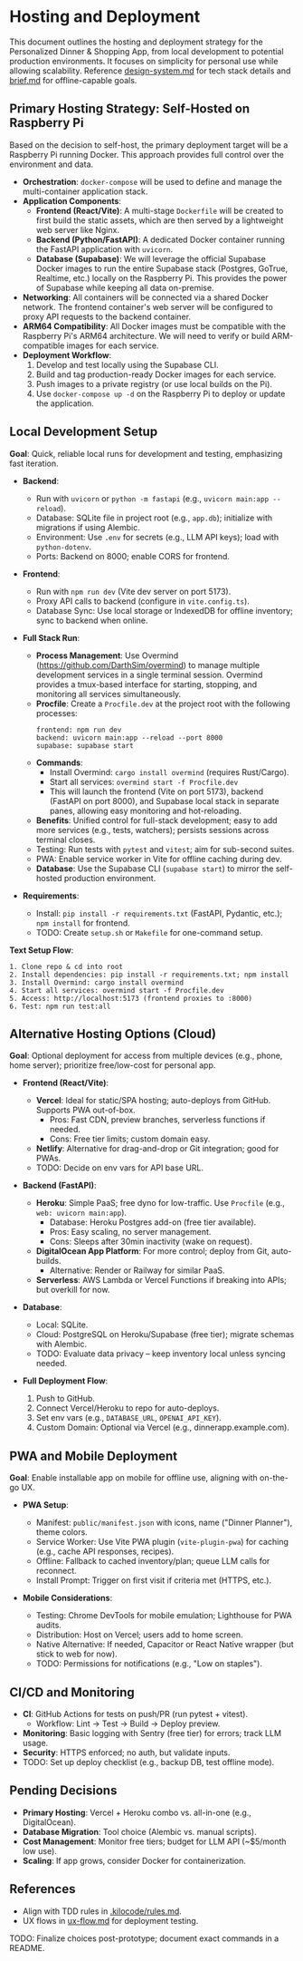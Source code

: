 # Hosting and Deployment

This document outlines the hosting and deployment strategy for the Personalized Dinner & Shopping App, from local development to potential production environments. It focuses on simplicity for personal use while allowing scalability. Reference [design-system.md](design-system.md) for tech stack details and [brief.md](brief.md) for offline-capable goals.

## Primary Hosting Strategy: Self-Hosted on Raspberry Pi

Based on the decision to self-host, the primary deployment target will be a Raspberry Pi running Docker. This approach provides full control over the environment and data.

- **Orchestration**: `docker-compose` will be used to define and manage the multi-container application stack.
- **Application Components**:
    - **Frontend (React/Vite)**: A multi-stage `Dockerfile` will be created to first build the static assets, which are then served by a lightweight web server like Nginx.
    - **Backend (Python/FastAPI)**: A dedicated Docker container running the FastAPI application with `uvicorn`.
    - **Database (Supabase)**: We will leverage the official Supabase Docker images to run the entire Supabase stack (Postgres, GoTrue, Realtime, etc.) locally on the Raspberry Pi. This provides the power of Supabase while keeping all data on-premise.
- **Networking**: All containers will be connected via a shared Docker network. The frontend container's web server will be configured to proxy API requests to the backend container.
- **ARM64 Compatibility**: All Docker images must be compatible with the Raspberry Pi's ARM64 architecture. We will need to verify or build ARM-compatible images for each service.
- **Deployment Workflow**:
  1. Develop and test locally using the Supabase CLI.
  2. Build and tag production-ready Docker images for each service.
  3. Push images to a private registry (or use local builds on the Pi).
  4. Use `docker-compose up -d` on the Raspberry Pi to deploy or update the application.

## Local Development Setup
**Goal**: Quick, reliable local runs for development and testing, emphasizing fast iteration.

- **Backend**:
  - Run with `uvicorn` or `python -m fastapi` (e.g., `uvicorn main:app --reload`).
  - Database: SQLite file in project root (e.g., `app.db`); initialize with migrations if using Alembic.
  - Environment: Use `.env` for secrets (e.g., LLM API keys); load with `python-dotenv`.
  - Ports: Backend on 8000; enable CORS for frontend.

- **Frontend**:
  - Run with `npm run dev` (Vite dev server on port 5173).
  - Proxy API calls to backend (configure in `vite.config.ts`).
  - Database Sync: Use local storage or IndexedDB for offline inventory; sync to backend when online.

- **Full Stack Run**:
  - **Process Management**: Use Overmind (https://github.com/DarthSim/overmind) to manage multiple development services in a single terminal session. Overmind provides a tmux-based interface for starting, stopping, and monitoring all services simultaneously.
  - **Procfile**: Create a `Procfile.dev` at the project root with the following processes:
    ```
    frontend: npm run dev
    backend: uvicorn main:app --reload --port 8000
    supabase: supabase start
    ```
  - **Commands**:
    - Install Overmind: `cargo install overmind` (requires Rust/Cargo).
    - Start all services: `overmind start -f Procfile.dev`
    - This will launch the frontend (Vite on port 5173), backend (FastAPI on port 8000), and Supabase local stack in separate panes, allowing easy monitoring and hot-reloading.
  - **Benefits**: Unified control for full-stack development; easy to add more services (e.g., tests, watchers); persists sessions across terminal closes.
  - Testing: Run tests with `pytest` and `vitest`; aim for sub-second suites.
  - PWA: Enable service worker in Vite for offline caching during dev.
  - **Database**: Use the Supabase CLI (`supabase start`) to mirror the self-hosted production environment.

- **Requirements**:
  - Install: `pip install -r requirements.txt` (FastAPI, Pydantic, etc.); `npm install` for frontend.
  - TODO: Create `setup.sh` or `Makefile` for one-command setup.

**Text Setup Flow**:
```
1. Clone repo & cd into root
2. Install dependencies: pip install -r requirements.txt; npm install
3. Install Overmind: cargo install overmind
4. Start all services: overmind start -f Procfile.dev
5. Access: http://localhost:5173 (frontend proxies to :8000)
6. Test: npm run test:all
```

## Alternative Hosting Options (Cloud)
**Goal**: Optional deployment for access from multiple devices (e.g., phone, home server); prioritize free/low-cost for personal app.

- **Frontend (React/Vite)**:
  - **Vercel**: Ideal for static/SPA hosting; auto-deploys from GitHub. Supports PWA out-of-box.
    - Pros: Fast CDN, preview branches, serverless functions if needed.
    - Cons: Free tier limits; custom domain easy.
  - **Netlify**: Alternative for drag-and-drop or Git integration; good for PWAs.
  - TODO: Decide on env vars for API base URL.

- **Backend (FastAPI)**:
  - **Heroku**: Simple PaaS; free dyno for low-traffic. Use `Procfile` (e.g., `web: uvicorn main:app`).
    - Database: Heroku Postgres add-on (free tier available).
    - Pros: Easy scaling, no server management.
    - Cons: Sleeps after 30min inactivity (wake on request).
  - **DigitalOcean App Platform**: For more control; deploy from Git, auto-builds.
    - Alternative: Render or Railway for similar PaaS.
  - **Serverless**: AWS Lambda or Vercel Functions if breaking into APIs; but overkill for now.

- **Database**:
  - Local: SQLite.
  - Cloud: PostgreSQL on Heroku/Supabase (free tier); migrate schemas with Alembic.
  - TODO: Evaluate data privacy – keep inventory local unless syncing needed.

- **Full Deployment Flow**:
  1. Push to GitHub.
  2. Connect Vercel/Heroku to repo for auto-deploys.
  3. Set env vars (e.g., `DATABASE_URL`, `OPENAI_API_KEY`).
  4. Custom Domain: Optional via Vercel (e.g., dinnerapp.example.com).

## PWA and Mobile Deployment
**Goal**: Enable installable app on mobile for offline use, aligning with on-the-go UX.

- **PWA Setup**:
  - Manifest: `public/manifest.json` with icons, name ("Dinner Planner"), theme colors.
  - Service Worker: Use Vite PWA plugin (`vite-plugin-pwa`) for caching (e.g., cache API responses, recipes).
  - Offline: Fallback to cached inventory/plan; queue LLM calls for reconnect.
  - Install Prompt: Trigger on first visit if criteria met (HTTPS, etc.).

- **Mobile Considerations**:
  - Testing: Chrome DevTools for mobile emulation; Lighthouse for PWA audits.
  - Distribution: Host on Vercel; users add to home screen.
  - Native Alternative: If needed, Capacitor or React Native wrapper (but stick to web for now).
  - TODO: Permissions for notifications (e.g., "Low on staples").

## CI/CD and Monitoring
- **CI**: GitHub Actions for tests on push/PR (run pytest + vitest).
  - Workflow: Lint → Test → Build → Deploy preview.
- **Monitoring**: Basic logging with Sentry (free tier) for errors; track LLM usage.
- **Security**: HTTPS enforced; no auth, but validate inputs.
- TODO: Set up deploy checklist (e.g., backup DB, test offline mode).

## Pending Decisions
- **Primary Hosting**: Vercel + Heroku combo vs. all-in-one (e.g., DigitalOcean).
- **Database Migration**: Tool choice (Alembic vs. manual scripts).
- **Cost Management**: Monitor free tiers; budget for LLM API (~$5/month low use).
- **Scaling**: If app grows, consider Docker for containerization.

## References
- Align with TDD rules in [.kilocode/rules.md](../.kilocode/rules.md).
- UX flows in [ux-flow.md](ux-flow.md) for deployment testing.

TODO: Finalize choices post-prototype; document exact commands in a README.
